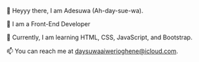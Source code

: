 👋 Heyyy there, I am Adesuwa (Ah-day-sue-wa).

👀 I am a Front-End Developer

🌱 Currently, I am learning HTML, CSS, JavaScript, and Bootstrap.

📫 You can reach me at daysuwaaiwerioghene@icloud.com.  



<!---
Aiwerioghene/Aiwerioghene is a ✨ special ✨ repository because its `README.md` (this file) appears on your GitHub profile.
You can click the Preview link to take a look at your changes.
--->

